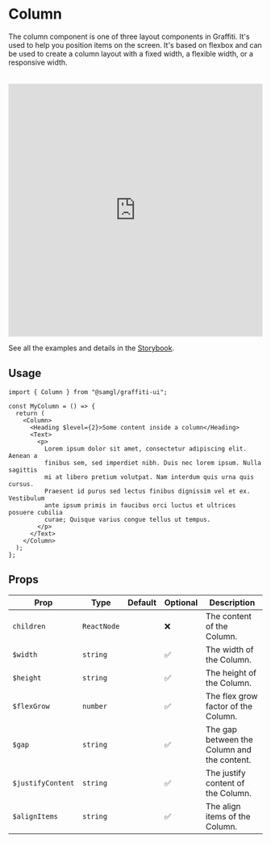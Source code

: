 # Column

The column component is one of three layout components in Graffiti. It's used to help you position items on the screen. It's based on flexbox and can be used to create a column layout with a fixed width, a flexible width, or a responsive width.

<iframe src="https://samhynds.github.io/graffiti-ui/storybook?path=/story/layout-column--column-with-content&viewMode=story&shortcuts=false&singleStory=true"
     style="width:100%; height:500px; border:0; margin-top: 20px;"
     title="graffiti-column-example-1"
   ></iframe>

See all the examples and details in the [Storybook](https://samhynds.github.io/graffiti-ui/storybook?path=/docs/layout-column--docs).

## Usage

```tsx
import { Column } from "@samgl/graffiti-ui";

const MyColumn = () => {
  return (
    <Column>
      <Heading $level={2}>Some content inside a column</Heading>
      <Text>
        <p>
          Lorem ipsum dolor sit amet, consectetur adipiscing elit. Aenean a
          finibus sem, sed imperdiet nibh. Duis nec lorem ipsum. Nulla sagittis
          mi at libero pretium volutpat. Nam interdum quis urna quis cursus.
          Praesent id purus sed lectus finibus dignissim vel et ex. Vestibulum
          ante ipsum primis in faucibus orci luctus et ultrices posuere cubilia
          curae; Quisque varius congue tellus ut tempus.
        </p>
      </Text>
    </Column>
  );
};
```

## Props

| Prop              | Type        | Default | Optional | Description                                 |
| ----------------- | ----------- | ------- | -------- | ------------------------------------------- |
| `children`        | `ReactNode` |         | ❌       | The content of the Column.                  |
| `$width`          | `string`    |         | ✅       | The width of the Column.                    |
| `$height`         | `string`    |         | ✅       | The height of the Column.                   |
| `$flexGrow`       | `number`    |         | ✅       | The flex grow factor of the Column.         |
| `$gap`            | `string`    |         | ✅       | The gap between the Column and the content. |
| `$justifyContent` | `string`    |         | ✅       | The justify content of the Column.          |
| `$alignItems`     | `string`    |         | ✅       | The align items of the Column.              |

